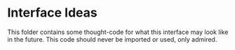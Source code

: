 # Interface Ideas
This folder contains some thought-code for what this interface may look like in the future. This code should never be imported or used, only admired.

